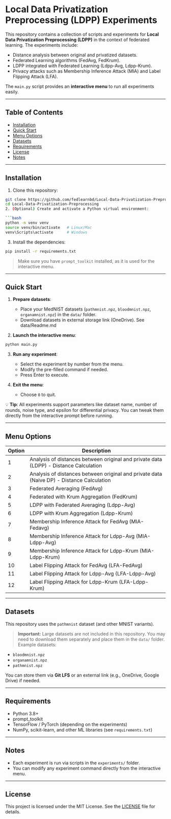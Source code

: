 # Local Data Privatization Preprocessing (LDPP) Experiments

This repository contains a collection of scripts and experiments for **Local Data Privatization Preprocessing (LDPP)** in the context of federated learning. The experiments include:

- Distance analysis between original and privatized datasets.
- Federated Learning algorithms (FedAvg, FedKrum).
- LDPP integrated with Federated Learning (Ldpp-Avg, Ldpp-Krum).
- Privacy attacks such as Membership Inference Attack (MIA) and Label Flipping Attack (LFA).

The `main.py` script provides an **interactive menu** to run all experiments easily.

---

## Table of Contents

- [Installation](#installation)
- [Quick Start](#quick-start)
- [Menu Options](#menu-options)
- [Datasets](#datasets)
- [Requirements](#requirements)
- [License](#license)
- [Notes](#notes)

---

## Installation

1. Clone this repository:

```bash
git clone https://github.com/fedlearnbd/Local-Data-Privatization-Preprocessing.git
cd Local-Data-Privatization-Preprocessing
2. (Optional) Create and activate a Python virtual environment:

```bash
python -m venv venv
source venv/bin/activate   # Linux/Mac
venv\Scripts\activate      # Windows
```

3. Install the dependencies:

```bash
pip install -r requirements.txt
```

> Make sure you have `prompt_toolkit` installed, as it is used for the interactive menu.

---

## Quick Start

1. **Prepare datasets**:

   * Place your MedNIST datasets (`pathmnist.npz`, `bloodmnist.npz`, `organamnist.npz`) in the `data/` folder.
   * Download datasets in external storage link (OneDrive). See data/Readme.md

2. **Launch the interactive menu**:

```bash
python main.py
```

3. **Run any experiment**:

   * Select the experiment by number from the menu.
   * Modify the pre-filled command if needed.
   * Press Enter to execute.

4. **Exit the menu**:

   * Choose `0` to quit.

💡 **Tip**: All experiments support parameters like dataset name, number of rounds, noise type, and epsilon for differential privacy. You can tweak them directly from the interactive prompt before running.

---

## Menu Options

| Option | Description                                                                               |
| ------ | ----------------------------------------------------------------------------------------- |
| 1      | Analysis of distances between original and private data (LDPP) - Distance Calculation     |
| 2      | Analysis of distances between original and private data (Naive DP) - Distance Calculation |
| 3      | Federated Averaging (FedAvg)                                                              |
| 4      | Federated with Krum Aggregation (FedKrum)                                                 |
| 5      | LDPP with Federated Averaging (Ldpp-Avg)                                                  |
| 6      | LDPP with Krum Aggregation (Ldpp-Krum)                                                    |
| 7      | Membership Inference Attack for FedAvg (MIA-Fedavg)                                       |
| 8      | Membership Inference Attack for Ldpp-Avg (MIA-Ldpp-Avg)                                   |
| 9      | Membership Inference Attack for Ldpp-Krum (MIA-Ldpp-Krum)                                 |
| 10     | Label Flipping Attack for FedAvg (LFA-FedAvg)                                             |
| 11     | Label Flipping Attack for Ldpp-Avg (LFA-Ldpp-Avg)                                         |
| 12     | Label Flipping Attack for Ldpp-Krum (LFA-Ldpp-Krum)                                       |

---

## Datasets

This repository uses the `pathmnist` dataset (and other MNIST variants).

> **Important:** Large datasets are not included in this repository. You may need to download them separately and place them in the `data/` folder. Example datasets:

* `bloodmnist.npz`
* `organamnist.npz`
* `pathmnist.npz`

You can store them via **Git LFS** or an external link (e.g., OneDrive, Google Drive) if needed.

---

## Requirements

* Python 3.8+
* prompt\_toolkit
* TensorFlow / PyTorch (depending on the experiments)
* NumPy, scikit-learn, and other ML libraries (see `requirements.txt`)

---

## Notes

* Each experiment is run via scripts in the `experiments/` folder.
* You can modify any experiment command directly from the interactive menu.

---

## License

This project is licensed under the MIT License. See the [LICENSE](LICENSE) file for details.




